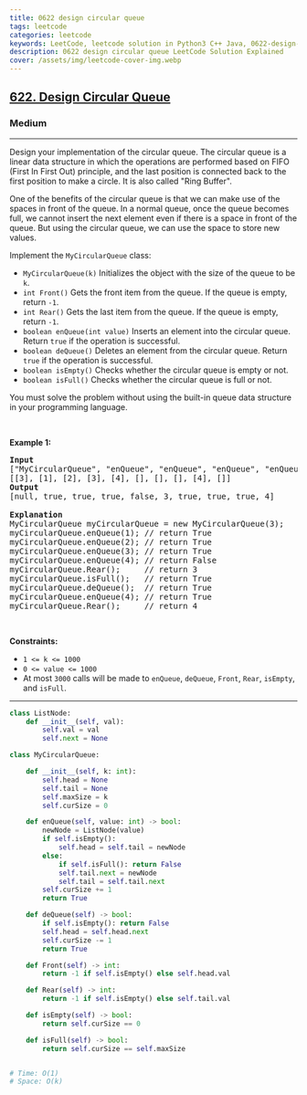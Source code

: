 ```yaml
---
title: 0622 design circular queue
tags: leetcode
categories: leetcode
keywords: LeetCode, leetcode solution in Python3 C++ Java, 0622-design-circular-queue solution
description: 0622 design circular queue LeetCode Solution Explained
cover: /assets/img/leetcode-cover-img.webp
---
```





<h2><a href="https://leetcode.com/problems/design-circular-queue/">622. Design Circular Queue</a></h2><h3>Medium</h3><hr><div><p>Design your implementation of the circular queue. The circular queue is a linear data structure in which the operations are performed based on FIFO (First In First Out) principle, and the last position is connected back to the first position to make a circle. It is also called "Ring Buffer".</p>

<p>One of the benefits of the circular queue is that we can make use of the spaces in front of the queue. In a normal queue, once the queue becomes full, we cannot insert the next element even if there is a space in front of the queue. But using the circular queue, we can use the space to store new values.</p>

<p>Implement the <code>MyCircularQueue</code> class:</p>

<ul>
	<li><code>MyCircularQueue(k)</code> Initializes the object with the size of the queue to be <code>k</code>.</li>
	<li><code>int Front()</code> Gets the front item from the queue. If the queue is empty, return <code>-1</code>.</li>
	<li><code>int Rear()</code> Gets the last item from the queue. If the queue is empty, return <code>-1</code>.</li>
	<li><code>boolean enQueue(int value)</code> Inserts an element into the circular queue. Return <code>true</code> if the operation is successful.</li>
	<li><code>boolean deQueue()</code> Deletes an element from the circular queue. Return <code>true</code> if the operation is successful.</li>
	<li><code>boolean isEmpty()</code> Checks whether the circular queue is empty or not.</li>
	<li><code>boolean isFull()</code> Checks whether the circular queue is full or not.</li>
</ul>

<p>You must solve the problem without using the built-in queue data structure in your programming language.&nbsp;</p>

<p>&nbsp;</p>
<p><strong class="example">Example 1:</strong></p>

<pre><strong>Input</strong>
["MyCircularQueue", "enQueue", "enQueue", "enQueue", "enQueue", "Rear", "isFull", "deQueue", "enQueue", "Rear"]
[[3], [1], [2], [3], [4], [], [], [], [4], []]
<strong>Output</strong>
[null, true, true, true, false, 3, true, true, true, 4]

<strong>Explanation</strong>
MyCircularQueue myCircularQueue = new MyCircularQueue(3);
myCircularQueue.enQueue(1); // return True
myCircularQueue.enQueue(2); // return True
myCircularQueue.enQueue(3); // return True
myCircularQueue.enQueue(4); // return False
myCircularQueue.Rear();     // return 3
myCircularQueue.isFull();   // return True
myCircularQueue.deQueue();  // return True
myCircularQueue.enQueue(4); // return True
myCircularQueue.Rear();     // return 4
</pre>

<p>&nbsp;</p>
<p><strong>Constraints:</strong></p>

<ul>
	<li><code>1 &lt;= k &lt;= 1000</code></li>
	<li><code>0 &lt;= value &lt;= 1000</code></li>
	<li>At most <code>3000</code> calls will be made to&nbsp;<code>enQueue</code>, <code>deQueue</code>,&nbsp;<code>Front</code>,&nbsp;<code>Rear</code>,&nbsp;<code>isEmpty</code>, and&nbsp;<code>isFull</code>.</li>
</ul>
</div>

---




```python
class ListNode:
    def __init__(self, val):
        self.val = val
        self.next = None

class MyCircularQueue:

    def __init__(self, k: int):
        self.head = None
        self.tail = None
        self.maxSize = k
        self.curSize = 0

    def enQueue(self, value: int) -> bool:
        newNode = ListNode(value)
        if self.isEmpty(): 
            self.head = self.tail = newNode
        else:
            if self.isFull(): return False
            self.tail.next = newNode
            self.tail = self.tail.next
        self.curSize += 1
        return True

    def deQueue(self) -> bool:
        if self.isEmpty(): return False
        self.head = self.head.next
        self.curSize -= 1
        return True

    def Front(self) -> int:
        return -1 if self.isEmpty() else self.head.val

    def Rear(self) -> int:
        return -1 if self.isEmpty() else self.tail.val

    def isEmpty(self) -> bool:
        return self.curSize == 0

    def isFull(self) -> bool:
        return self.curSize == self.maxSize


# Time: O(1)
# Space: O(k)
```
